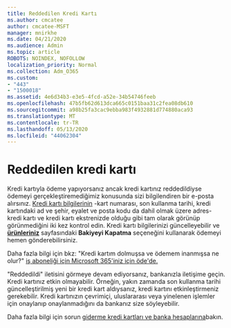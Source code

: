 ```yaml
---
title: Reddedilen Kredi Kartı
ms.author: cmcatee
author: cmcatee-MSFT
manager: mnirkhe
ms.date: 04/21/2020
ms.audience: Admin
ms.topic: article
ROBOTS: NOINDEX, NOFOLLOW
localization_priority: Normal
ms.collection: Adm_O365
ms.custom:
- "443"
- "1500018"
ms.assetid: 4e6d34b3-e3e5-4fcd-a52e-34b54746feeb
ms.openlocfilehash: 47b5fb62d613dca665c0151baa31c2fea08db610
ms.sourcegitcommit: a98b25fa3cac9ebba983f4932881d774880aca93
ms.translationtype: MT
ms.contentlocale: tr-TR
ms.lasthandoff: 05/13/2020
ms.locfileid: "44062304"
---
```

# <a name="declined-credit-card"></a>Reddedilen kredi kartı

Kredi kartıyla ödeme yapıyorsanız ancak kredi kartınız reddedildiyse ödemeyi gerçekleştiremediğimiz konusunda sizi bilgilendiren bir e-posta alırsınız. [Kredi kartı bilgilerinin](https://go.microsoft.com/fwlink/p/?linkid=842054) -kart numarası, son kullanma tarihi, kredi kartındaki ad ve şehir, eyalet ve posta kodu da dahil olmak üzere adres- kredi kartı ve kredi kartı ekstrenizde olduğu gibi tam olarak görünüp görünmediğini iki kez kontrol edin. Kredi kartı bilgilerinizi güncelleyebilir ve **[ürünleriniz](https://go.microsoft.com/fwlink/p/?linkid=842054)** sayfasındaki **Bakiyeyi Kapatma** seçeneğini kullanarak ödemeyi hemen gönderebilirsiniz. 

Daha fazla bilgi için bkz: "Kredi kartım dolmuşsa ve ödemem inanmışsa ne olur?" [iş aboneliği için Microsoft 365'iniz için öde'de.](https://docs.microsoft.com/office365/admin/subscriptions-and-billing/pay-for-your-subscription#what-if-my-credit-card-was-declined-and-my-payment-is-past-due)
  
"Reddedildi" iletisini görmeye devam ediyorsanız, bankanızla iletişime geçin. Kredi kartınız etkin olmayabilir. Örneğin, yakın zamanda son kullanma tarihi güncelleştirilmiş yeni bir kredi kart aldıysanız, kredi kartını etkinleştirmeniz gerekebilir. Kredi kartınızın çevrimiçi, uluslararası veya yinelenen işlemler için onaylanıp onaylanmadığını da bankanız size söyleyebilir.  
  
Daha fazla bilgi için sorun [giderme kredi kartları ve banka hesaplarına](https://docs.microsoft.com/office365/admin/subscriptions-and-billing/add-update-or-remove-credit-card-or-bank-account#troubleshooting-credit-cards-and-bank-accounts)bakın.